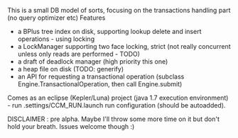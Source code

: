 This is a small DB model of sorts, focusing on the transactions handling part (no query optimizer etc)
Features

- a BPlus tree index on disk, supporting lookup delete and insert operations - using locking
- a LockManager supporting two face locking, strict (not really concurrent unless only reads are performed - TODO)
- a draft of deadlock manager (high priority this one)
- a heap file on disk (TODO: generify)
- an API for requesting a transactional operation (subclass Engine.TransactionalOperation, then call Engine.submit)

Comes as an eclipse (Kepler/Luna) project (java 1.7 execution environment) - run .settings/CCM_RUN.launch run configuration (should be autoadded).

DISCLAIMER : pre alpha. Maybe I'll throw some more time on it but don't hold your breath. Issues welcome though :)
